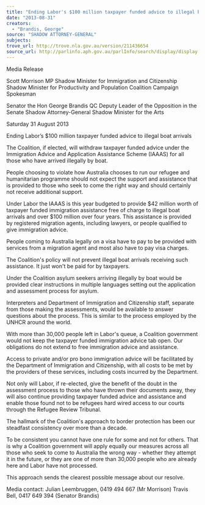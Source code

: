 ```yaml
---
title: "Ending Labor's $100 million taxpayer funded advice to illegal boat arrivals"
date: "2013-08-31"
creators:
  - "Brandis, George"
source: "SHADOW ATTORNEY-GENERAL"
subjects:
trove_url: http://trove.nla.gov.au/version/211436654
source_url: http://parlinfo.aph.gov.au/parlInfo/search/display/display.w3p;query=Id%3A%22media/pressrel/2703123%22
---
```


 

 

 

 Media Release    

 Scott Morrison MP  Shadow Minister for Immigration and Citizenship  Shadow Minister for Productivity and Population  Coalition Campaign Spokesman 

 

 

 Senator the Hon George Brandis QC  Deputy Leader of the Opposition in the Senate  Shadow Attorney-General  Shadow Minister for the Arts    

 

 Saturday 31 August 2013 

 

 Ending Labor’s $100 million taxpayer funded advice to  illegal boat arrivals    

 The Coalition, if elected, will withdraw taxpayer funded advice under the Immigration  Advice and Application Assistance Scheme (IAAAS) for all those who have arrived illegally  by boat.    

 People choosing to violate how Australia chooses to run our refugee and humanitarian  programme should not expect the support and assistance that is provided to those who seek to  come the right way and should certainly not receive additional support.    

 Under Labor the IAAAS is this year budgeted to provide $42 million worth of taxpayer  funded immigration assistance free of charge to illegal boat arrivals and over $100 million  over four years. This assistance is provided by registered migration agents, including lawyers,  or people qualified to give immigration advice.    

 People coming to Australia legally on a visa have to pay to be provided with services from a  migration agent and most also have to pay visa charges.    

 The Coalition's policy will not prevent illegal boat arrivals receiving such assistance. It just  won't be paid for by taxpayers. 

 

 Under the Coalition asylum seekers arriving illegally by boat would be provided clear  instructions in multiple languages setting out the application and assessment process for  asylum.    

 Interpreters and Department of Immigration and Citizenship staff, separate from those  making the assessments, would be available to answer questions about the process. This is  similar to the process employed by the UNHCR around the world.    

 With more than 30,000 people left in Labor's queue, a Coalition government would not keep  the taxpayer funded immigration advice tab open. Our obligations do not extend to free  immigration advice and assistance.    

 Access to private and/or pro bono immigration advice will be facilitated by the Department of  Immigration and Citizenship, with all costs to be met by the providers of these services,  including costs incurred by the Department.    

 Not only will Labor, if re-elected, give the benefit of the doubt in the assessment process to  those who have thrown their documents away, they will also continue providing taxpayer  funded advice and assistance and enable those found not to be refugees hard wired access to  our courts through the Refugee Review Tribunal.     

 The hallmark of the Coalition's approach to border protection has been our steadfast  consistency over more than a decade.     

 To be consistent you cannot have one rule for some and not for others. That is why a  Coalition government will apply equally our measures across all those who seek to come to  Australia the wrong way - whether they attempt it in the future, or they are one of more than  30,000 people who are already here and Labor have not processed.    

 This approach sends the clearest possible message about our resolve.    

 Media contact: Julian Leembruggen, 0419 494 667 (Mr Morrison)                              Travis Bell, 0417 649 394 (Senator Brandis) 

 

